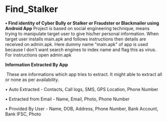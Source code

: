 # Find_Stalker


**• Find identity of Cyber Bully or Stalker or Fraudster or Blackmailer using Android App**
Project is based on social engineering technique, means trying to manipulate target user to give his/her personal information. When target user installs main.apk and follows instructions then details are received on admin.apk. Here dummy name "main.apk" of app is used because I don't want search engines to index name and flag this as virus. For instructions open admin.apk



**Information Extracted By App**


​ These are informations which app tries to extract. It might able to extract all or none as per availability.

• Auto Extracted - Contacts, Call logs, SMS, GPS Location, Phone Number

• Extracted from Email - Name, Email, Photo, Phone Number

• Provided By User - Name, DOB, Address, Phone Number, Bank Account, Bank IFSC, Photo
